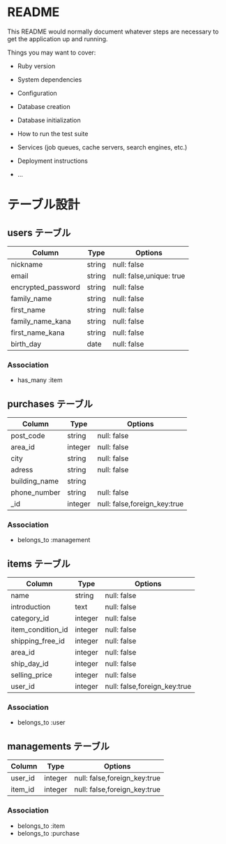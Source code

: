 # README

This README would normally document whatever steps are necessary to get the
application up and running.

Things you may want to cover:

* Ruby version

* System dependencies

* Configuration

* Database creation

* Database initialization

* How to run the test suite

* Services (job queues, cache servers, search engines, etc.)

* Deployment instructions

* ...

# テーブル設計

## users テーブル

| Column               | Type   | Options                  |
| ---------------------| ------ | -------------------------|
| nickname             | string | null: false              |
| email                | string | null: false,unique: true |
| encrypted_password   | string | null: false              |
| family_name          | string | null: false              |
| first_name           | string | null: false              |
| family_name_kana     | string | null: false              |
| first_name_kana      | string | null: false              |
| birth_day            | date   | null: false              |

### Association
 
- has_many :item 

## purchases テーブル

| Column           | Type    | Options                      |
| --------         | ------  | ---------------------------- |
| post_code        | string  | null: false                  |
| area_id          | integer | null: false                  |
| city             | string  | null: false                  |
| adress           | string  | null: false                  |
| building_name    | string  |                              |
| phone_number     | string  | null: false                  |
| _id              | integer | null: false,foreign_key:true |


### Association

- belongs_to :management




## items テーブル

| Column              | Type    | Options                      |
| ------------------- | ------  | ---------------------------- |
| name                | string  | null: false                  |
| introduction        | text    | null: false                  |
| category_id         | integer | null: false                  |
| item_condition_id   | integer | null: false                  |
| shipping_free_id    | integer | null: false                  |
| area_id             | integer | null: false                  |
| ship_day_id         | integer | null: false                  |
| selling_price       | integer | null: false                  |
| user_id             | integer | null: false,foreign_key:true |

### Association

- belongs_to :user 

## managements テーブル

| Column              | Type    | Options                      |
| ------------------- | ------  | ---------------------------- |
| user_id             | integer | null: false,foreign_key:true |
| item_id             | integer | null: false,foreign_key:true |

### Association

- belongs_to :item 
- belongs_to :purchase









